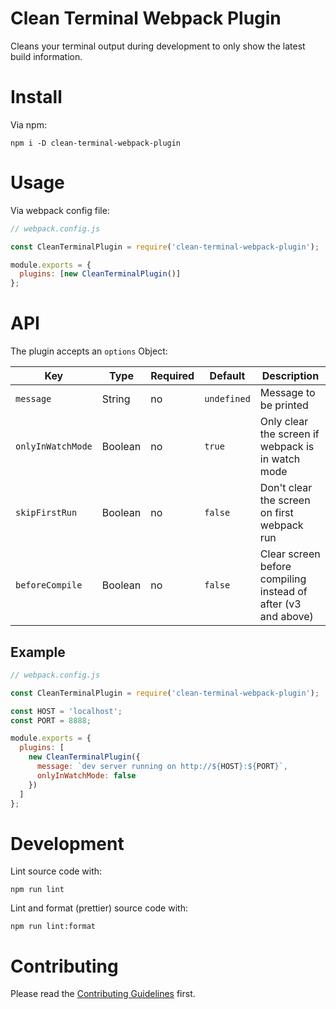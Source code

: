 # Clean Terminal Webpack Plugin

Cleans your terminal output during development to only show the latest build
information.

# Install

Via npm:

```
npm i -D clean-terminal-webpack-plugin
```

# Usage

Via webpack config file:

```js
// webpack.config.js

const CleanTerminalPlugin = require('clean-terminal-webpack-plugin');

module.exports = {
  plugins: [new CleanTerminalPlugin()]
};
```

# API

The plugin accepts an `options` Object:

| Key               | Type    | Required | Default     | Description                                       |
| ----------------- | ------- | -------- | ----------- | ------------------------------------------------- |
| `message`         | String  | no       | `undefined` | Message to be printed                             |
| `onlyInWatchMode` | Boolean | no       | `true`      | Only clear the screen if webpack is in watch mode |
| `skipFirstRun`    | Boolean | no       | `false`     | Don't clear the screen on first webpack run       |
| `beforeCompile`   | Boolean | no       | `false`     | Clear screen before compiling instead of after  (v3 and above) |

## Example

```js
// webpack.config.js

const CleanTerminalPlugin = require('clean-terminal-webpack-plugin');

const HOST = 'localhost';
const PORT = 8888;

module.exports = {
  plugins: [
    new CleanTerminalPlugin({
      message: `dev server running on http://${HOST}:${PORT}`,
      onlyInWatchMode: false
    })
  ]
};
```

# Development

Lint source code with:

```
npm run lint
```

Lint and format (prettier) source code with:

```
npm run lint:format
```

# Contributing

Please read the [Contributing Guidelines](CONTRIBUTING.md) first.
